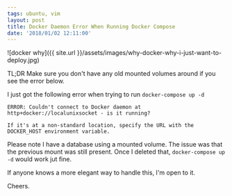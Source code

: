 ```yaml
---
tags: ubuntu, vim
layout: post
title: Docker Daemon Error When Running Docker Compose
date: '2018/01/02 12:11:00'
---
```


![docker why]({{ site.url }}/assets/images/why-docker-why-i-just-want-to-deploy.jpg)

TL;DR Make sure you don't have any old mounted volumes around if you see the error below.

I just got the following error when trying to run `docker-compose up -d`

```
ERROR: Couldn't connect to Docker daemon at http+docker://localunixsocket - is it running?

If it's at a non-standard location, specify the URL with the DOCKER_HOST environment variable.
```

Please note I have a database using a mounted volume.  The issue was that the previous mount was still present.  Once I deleted that, `docker-compose up -d` would work jut fine.

If anyone knows a more elegant way to handle this, I'm open to it.

Cheers.

